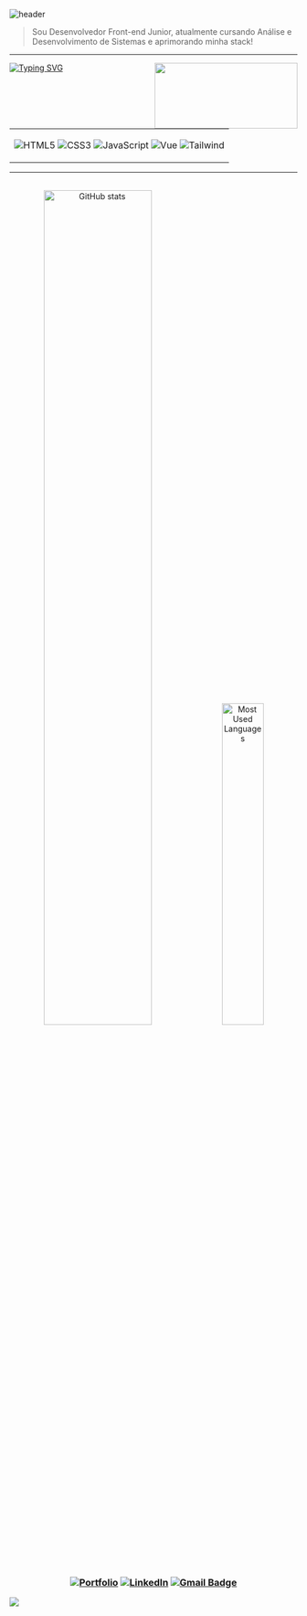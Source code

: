 ![header](https://capsule-render.vercel.app/api?type=rect&color=0:144dff,10:0A0A0A&height=60&text=%Olá%,%20sou%20Renato%20Nunes%20!&animation=fadeIn&fontColor=144dff&fontSize=25&fontAlign=50&fontAlignY=55)

> Sou Desenvolvedor Front-end Junior, atualmente cursando Análise e Desenvolvimento de Sistemas e aprimorando minha stack!

<hr>

<img align="right" height="115px" width="250px" src="https://github.com/user-attachments/assets/514a18f5-d97f-4e23-bf14-fa5613422b5e">

<a href="https://git.io/typing-svg"><img src="https://readme-typing-svg.herokuapp.com?font=Noto+Sans&weight=900&pause=10000&color=144dff&background=000000&center=true&vCenter=true&random=false&width=560&height=40&lines=‎Tecnologias" alt="Typing SVG" alt="Typing SVG" /></a>

<div align="left">
<table><td>
  
  ![HTML5](https://img.shields.io/badge/HTML5-000000?style=for-the-badge&logo=html5&logoColor=144dff)
  ![CSS3](https://img.shields.io/badge/CSS3-000000?style=for-the-badge&logo=css3&logoColor=144dff)
  ![JavaScript](https://img.shields.io/badge/JavaScript-000000?style=for-the-badge&logo=javascript&logoColor=144dff)
  ![Vue](https://img.shields.io/badge/vuejs-000000?style=for-the-badge&logo=vuedotjs&logoColor=144dff)
  ![Tailwind](https://img.shields.io/badge/tailwindcss-000000?style=for-the-badge&logo=tailwind-css&logoColor=144dff)
  
</table></td>
</div>

<hr>

<div style="text-align: center;" align="center">
  <br>
  <img width="61.2%" src="https://github-readme-stats-git-masterrstaa-rickstaa.vercel.app/api?username=renatonnbp&hide_title=true&show_icons=true&include_all_commits=false&count_private=true&line_height=25&hide=issues&bg_color=000&title_color=144dff&text_color=7a828e&border_radius=3&border_color=144dff&icon_color=144dff&theme=jolly" alt="GitHub stats">

  <a href="https://github.com/renatonnbp/github-readme-stats">
    <img width="38%" src="https://github-readme-stats-git-masterrstaa-rickstaa.vercel.app/api/top-langs/?username=renatonnbp&line_height=10&card_width=290&layout=compact&hide_title=false&count_private=true&langs_count=4&show_icons=true&title_color=7a828e&hide=html,css&bg_color=000&text_color=7a828e&border_radius=3&border_color=144dff&count_private=true" alt="Most Used Languages">
  </a>
</div>

<br>


<h3 align="center">

  [![Portfolio](https://img.shields.io/badge/Portfolio-000000?style=for-the-badge&logo=todoist&logoColor=144dff)](https://renatonnbp.github.io/portfolio/)
  [![LinkedIn](https://img.shields.io/badge/-LinkedIn-000000?style=for-the-badge&logo=linkedin&logoColor=144dff&color:032360)](https://www.linkedin.com/in/renatonnbp/)
  [![Gmail Badge](https://img.shields.io/badge/gmail-000000?style=for-the-badge&logo=Gmail&logoColor=144dff&color:00247b&link=mailto:renatonnbp@gmail.com)](mailto:renatonnbp@gmail.com)


</h3>

<img src="https://capsule-render.vercel.app/api?type=waving&color=0:144dff,25:000000,50:000000,75:000000,100:000000&reversal=true&height=80&section=footer"/>

